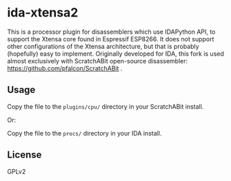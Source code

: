# ida-xtensa2
This is a processor plugin for disassemblers which use IDAPython API, to support the Xtensa
core found in Espressif ESP8266. It does not support other configurations of the Xtensa
architecture, but that is probably (hopefully) easy to implement.
Originally developed for IDA, this fork is used almost
exclusively with ScratchABit open-source disassembler: https://github.com/pfalcon/ScratchABit .

## Usage
Copy the file to the `plugins/cpu/` directory in your ScratchABit install.

Or:

Copy the file to the `procs/` directory in your IDA install.

## License
GPLv2
